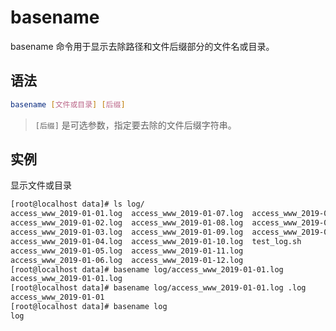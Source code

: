 # basename

basename 命令用于显示去除路径和文件后缀部分的文件名或目录。

## 语法

```bash
basename [文件或目录] [后缀]
```

> `[后缀]` 是可选参数，指定要去除的文件后缀字符串。

## 实例

显示文件或目录

```bash
[root@localhost data]# ls log/
access_www_2019-01-01.log  access_www_2019-01-07.log  access_www_2019-01-13.log
access_www_2019-01-02.log  access_www_2019-01-08.log  access_www_2019-01-14.log
access_www_2019-01-03.log  access_www_2019-01-09.log  access_www_2019-01-15.log
access_www_2019-01-04.log  access_www_2019-01-10.log  test_log.sh
access_www_2019-01-05.log  access_www_2019-01-11.log
access_www_2019-01-06.log  access_www_2019-01-12.log
[root@localhost data]# basename log/access_www_2019-01-01.log
access_www_2019-01-01.log
[root@localhost data]# basename log/access_www_2019-01-01.log .log
access_www_2019-01-01
[root@localhost data]# basename log
log
```

